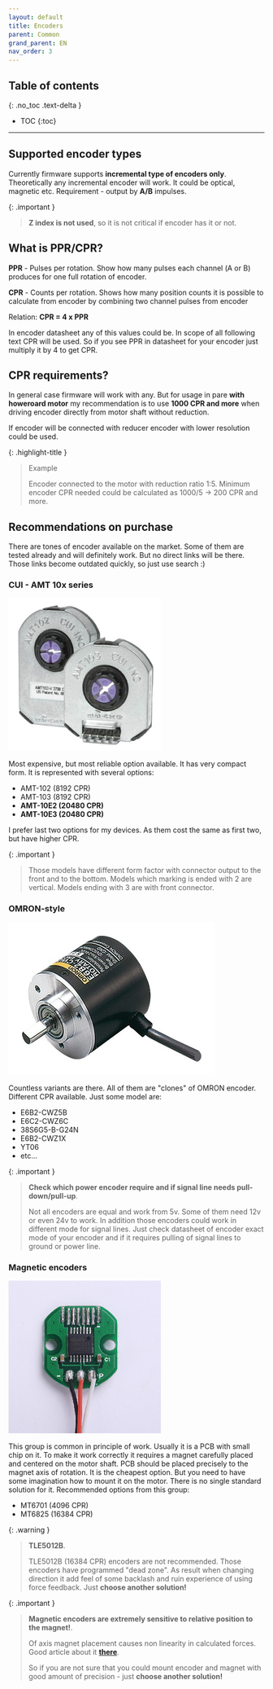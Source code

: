 ```yaml
---
layout: default
title: Encoders
parent: Common
grand_parent: EN
nav_order: 3
---
```


## Table of contents
{: .no_toc .text-delta }

- TOC
{:toc}

---

## Supported encoder types

Currently firmware supports **incremental type of encoders only**.
Theoretically any incremental encoder will work. It could be optical, magnetic etc. Requirement - output by **A/B** impulses.

{: .important }
> **Z index is not used**, so it is not critical if encoder has it or not.

## What is PPR/CPR?

**PPR** - Pulses per rotation. Show how many pulses each channel (А or B) produces for one full rotation of encoder.

**CPR** - Counts per rotation. Shows how many position counts it is possible to calculate from encoder by combining two channel pulses from encoder

Relation: **CPR = 4 x PPR**

In encoder datasheet any of this values could be.
In scope of all following text CPR will be used. So if you see PPR in datasheet for your encoder just multiply it by 4 to get CPR.

## CPR requirements?

In general case firmware will work with any. But for usage in pare **with howeroard motor** my recommendation is 
to use **1000 CPR and more** when driving encoder directly from motor shaft without reduction.

If encoder will be connected with reducer encoder with lower resolution could be used.

{: .highlight-title }
>Example
>
>Encoder connected to the motor with reduction ratio 1:5. Minimum encoder CPR needed could be calculated as 1000/5 -> 200 CPR and more.

## Recommendations on purchase 

There are tones of encoder available on the market. Some of them are tested already and will definitely work. But no direct links will be there.
Those links become outdated quickly, so just use search :)  

### CUI - AMT 10x series
<img src="../../assets/images/AMT10x.png">

Most expensive, but most reliable option available. It has very compact form. It is represented with several options:

- AMT-102 (8192 CPR)
- AMT-103 (8192 CPR)
- **AMT-10E2 (20480 CPR)**
- **AMT-10E3 (20480 CPR)**

I prefer last two options for my devices. As them cost the same as first two, but have higher CPR.

{: .important }
> Those models have different form factor with connector output to the front and to the bottom. 
> Models which marking is ended with 2 are vertical. Models ending with 3 are with front connector.

### OMRON-style
<img src="../../assets/images/omron.jpg">

Countless variants are there. All of them are "clones" of OMRON encoder. Different CPR available. Just some model are:
- E6B2-CWZ5B
- E6C2-CWZ6C
- 38S6G5-B-G24N
- E6B2-CWZ1X
- YT06
- etc...

{: .important }
> **Check which power encoder require and if signal line needs pull-down/pull-up**.
>
> Not all encoders are equal and work from 5v. Some of them need 12v or even 24v to work.
> In addition those encoders could work in different mode for signal lines. Just check datasheet of encoder exact mode 
> of your encoder and if it requires pulling of signal lines to ground or power line.

### Magnetic encoders
<img src="../../assets/images/magnetic.png">

This group is common in principle of work. Usually it is a PCB with small chip on it. To make it work correctly it requires
a magnet carefully placed and centered on the motor shaft. PCB should be placed precisely to the magnet axis of rotation.
It is the cheapest option. But you need to have some imagination how to mount it on the motor. There is no single standard solution for it. 
Recommended options from this group:

- MT6701 (4096 CPR)
- MT6825 (16384 CPR)

{: .warning }
> **TLE5012B**.
>
>  TLE5012B (16384 CPR) encoders are not recommended. Those encoders have programmed "dead zone". As result when changing direction
> it add feel of some backlash and ruin experience of using force feedback. 
>  Just **choose another solution!**

{: .important }
> **Magnetic encoders are extremely sensitive to relative position to the magnet!**.
>
> Of axis magnet placement causes non linearity in calculated forces. Good article about it [**there**](https://www.akm.com/eu/en/products/rotation-angle-sensor/tutorial/angular-error/).
>
> So if you are not sure that you could mount encoder and magnet with good amount of precision - just **choose another solution!**

